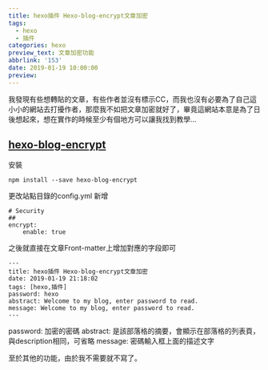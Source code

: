 ```yaml
---
title: hexo插件 Hexo-blog-encrypt文章加密
tags:
  - hexo
  - 插件
categories: hexo
preview_text: 文章加密功能
abbrlink: '153'
date: 2019-01-19 10:00:00
preview:
---
```




我發現有些想轉貼的文章，有些作者並沒有標示CC，而我也沒有必要為了自己這小小的網站去打擾作者，那麼我不如把文章加密就好了，畢竟這網站本意是為了日後想起來，想在實作的時候至少有個地方可以讓我找到教學...



## [hexo-blog-encrypt](https://github.com/MikeCoder/hexo-blog-encrypt/blob/master/ReadMe.zh.md)



安裝

`npm install --save hexo-blog-encrypt`



更改站點目錄的config.yml 新增

```
# Security
##
encrypt:
    enable: true
```

之後就直接在文章Front-matter上增加對應的字段即可

```
---
title: hexo插件 Hexo-blog-encrypt文章加密
date: 2019-01-19 21:18:02
tags: [hexo,插件]
password: hexo
abstract: Welcome to my blog, enter password to read.
message: Welcome to my blog, enter password to read.
---
```

password: 加密的密碼
abstract: 是該部落格的摘要，會顯示在部落格的列表頁，與description相同，可省略
message: 密碼輸入框上面的描述文字



至於其他的功能，由於我不需要就不寫了。
